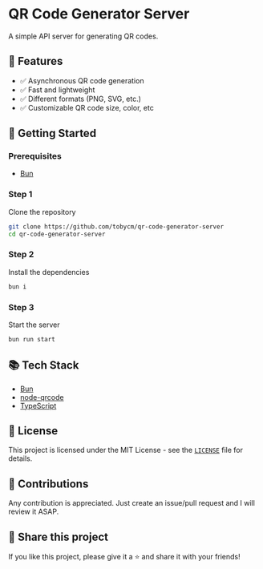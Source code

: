 # QR Code Generator Server

A simple API server for generating QR codes.

## 💪 Features

- ✅ Asynchronous QR code generation
- ✅ Fast and lightweight
- ✅ Different formats (PNG, SVG, etc.)
- ✅ Customizable QR code size, color, etc

## 🚀 Getting Started

### Prerequisites

- [Bun](https://bun.sh)

### Step 1

Clone the repository

```sh {"id":"01J6K7HS08C87M42HE07X7GXAY"}
git clone https://github.com/tobycm/qr-code-generator-server
cd qr-code-generator-server
```

### Step 2

Install the dependencies

```sh {"id":"01J6K7JKVY7RS3486R0TW8XXAG"}
bun i
```

### Step 3

Start the server

```sh {"id":"01J6K7P605DHZ0FABRMZHVTPZ3"}
bun run start
```

## 📚 Tech Stack

- [Bun](https://bun.sh)
- [node-qrcode](https://www.npmjs.com/package/qrcode)
- [TypeScript](https://www.typescriptlang.org)

## 📝 License

This project is licensed under the MIT License - see the [`LICENSE`](LICENSE) file for details.

## 🤝 Contributions

Any contribution is appreciated. Just create an issue/pull request and I will review it ASAP.

## 🔗 Share this project

If you like this project, please give it a ⭐ and share it with your friends!
